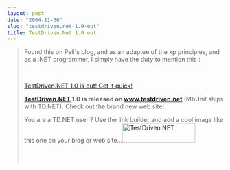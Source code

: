```yaml
---
layout: post
date: "2004-11-30"
slug: "testdriven.net-1.0-out"
title: TestDriven.Net 1.0 out
---
```


<blockquote>
	<p>
	Found this on Peli&#39;s blog, and as an adaptee of the xp principles, and as a .NET programmer, I simply have the duty to mention this : 
	</p>
	<p>
	&nbsp;
	</p>
	<p>
	<a href="http://blog.dotnetwiki.org/archive/2004/11/29/1311.aspx">TestDriven.NET 1.0 is out! Get it quick!</a> 
	</p>
	<p>
	<strong><a href="http://www.testdriven.net/Default.aspx?ReferrerId=39" target="_blank" title="TestDriven.NET">TestDriven.NET</a> 1.0 is released on </strong><a href="http://www.testdriven.net/Default.aspx?ReferrerId=39"><strong>www.testdriven.net</strong></a>&nbsp;(MbUnit ships with TD.NET)<strong>.</strong>&nbsp;Check out the brand&nbsp;new web site!&nbsp;&nbsp;&nbsp; 
	</p>
	<p>
	You are a TD.NET user ? Use the link builder and add a cool image like this one on your blog or web site...<a href="http://www.testdriven.net/Default.aspx?ReferrerId=39"><img src="http://www.testdriven.net/images/whitebanner.gif" border="0" alt="TestDriven.NET" width="170" height="45" /> </a>
	</p>
	<img src="http://blog.dotnetwiki.org/aggbug/1311.aspx" alt="" width="1" height="1" /> 
	<p>
	&nbsp;
	</p>
</blockquote>
